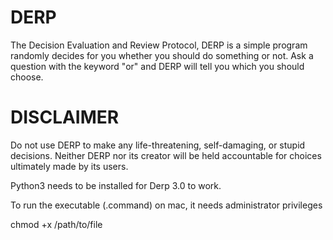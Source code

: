# DERP
The Decision Evaluation and Review Protocol, DERP is a simple program randomly decides for you whether you should do something or not. Ask a question with the keyword "or" and DERP will tell you which you should choose.

# DISCLAIMER
Do not use DERP to make any life-threatening, self-damaging, or stupid decisions. Neither DERP nor its creator will be held accountable for choices ultimately made by its users.

Python3 needs to be installed for Derp 3.0 to work. 

To run the executable (.command) on mac, it needs administrator privileges

chmod +x /path/to/file
